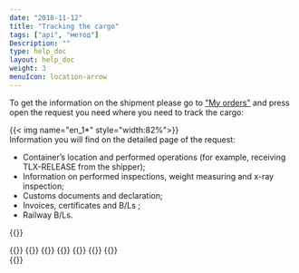```yaml
---
date: "2018-11-12"
title: "Tracking the cargo"
tags: ["api", "метод"]
Description: ""
type: help_doc
layout: help_doc
weight: 3
menuIcon: location-arrow
---
```


To get the information on the shipment please go to <a href="https://my.fesco.com/requests?active" target="_blank">"My orders"</a> and press open the request you need where you need to track the cargo:

{{< img name="en_1*" style="width:82%">}}
<br/>
Information you will find on the detailed page of the request: 

* Container’s location and performed operations (for example, receiving TLX-RELEASE from the shipper);
* Information on performed inspections, weight measuring and x-ray inspection;
* Customs documents and declaration;
* Invoices, certificates and B/Ls ;
* Railway B/Ls.

{{<isHelpful>}}

{{<seeAlso>}}
    {{<seeAlsoItem link="/en/tracking/where_container/" target="_blank" text="Where is my container?">}}
    {{<seeAlsoItem link="/en/tracking/customs_events/" text="Inspection, weight measuring and x-ray inspection">}}
    {{<seeAlsoItem link="/en/tracking/customs_documents/" text="Customs documents">}}
    {{<seeAlsoItem link="/en/tracking/custom_declaration/" target="_blank" text="Customs declaration">}}
    {{<seeAlsoItem link="/en/tracking/invoices-and-acts/" text="Invoices, certificates and B/Ls ">}}
    {{<seeAlsoItem link="/en/tracking/railway_bills/" text="Railway B/Ls">}}    
{{</seeAlso>}}

